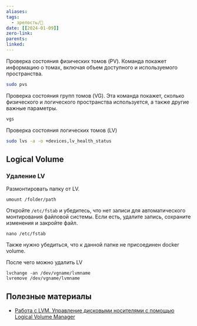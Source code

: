 ```yaml
---
aliases: 
tags:
  - зрелость/🌱
date: [[2024-01-09]]
zero-link: 
parents: 
linked:
---
```

Проверка состояния физических томов (PV). Команда покажет информацию о томах, включая объем доступного и используемого пространства.
```bash
sudo pvs
```

Проверка состояния групп томов (VG). Эта команда покажет, сколько физического и логического пространства используется, а также другие важные параметры.
```bash
vgs
```

Проверка состояния логических томов (LV)
```bash
sudo lvs -a -o +devices,lv_health_status
```

## Logical Volume
### Удаление LV
Размонтировать папку от LV.

```shell
umount /folder/path
```

Откройте `/etc/fstab` и убедитесь, что нет записи для автоматического монтирования файловой системы. Если есть, удалите запись, сохраните изменения и закройте файл.

```
nano /etc/fstab
```

Также нужно убедиться, что к данной папке не присоединен docker volume.

После чего можно удалить LV
```shell
lvchange -an /dev/vgname/lvmname
lvremove /dev/vgname/lvmname
```
## Полезные материалы
- [Работа с LVM. Управление дисковыми носителями с помощью Logical Volume Manager](https://www.dmosk.ru/instruktions.php?object=lvm&ysclid=lr6peozovr651519872#delete)